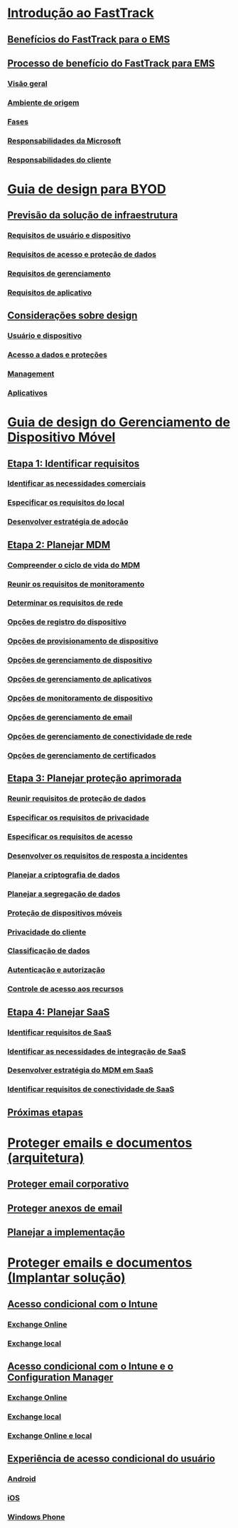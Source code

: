# [Introdução ao FastTrack](enterprise-mobility-fasttrack-program.md)
## [Benefícios do FastTrack para o EMS](fasttrack-center-benefit-for-enterprise-mobility-suite-ems.md)
## [Processo de benefício do FastTrack para EMS](fasttrack-center-benefit-process-for-enterprise-mobility-suite-ems.md)
### [Visão geral](fasttrack-center-benefit-process-for-ems-overview.md)
### [Ambiente de origem](fasttrack-center-benefit-process-for-ems-environment-expectations.md)
### [Fases](fasttrack-center-benefit-process-for-ems-phases.md)
### [Responsabilidades da Microsoft](fasttrack-center-benefit-process-for-ems-microsoft-responsibilities.md)
### [Responsabilidades do cliente](fasttrack-center-benefit-process-for-ems-your-responsibilities.md)

# [Guia de design para BYOD](byod-design-considerations-guide.md)
## [Previsão da solução de infraestrutura](byod-envisioning-the-byod-infrastructure-solution.md)
### [Requisitos de usuário e dispositivo](byod-user-device-reqs.md)
### [Requisitos de acesso e proteção de dados](byod-data-access-protection-reqs.md)
### [Requisitos de gerenciamento](byod-management-reqs.md)
### [Requisitos de aplicativo](byod-app-reqs.md)
## [Considerações sobre design](byod-design-considerations.md)
### [Usuário e dispositivo](byod-user-and-device-considerations.md)
### [Acesso a dados e proteções](byod-data-access-and-protection-considerations.md)
### [Management](byod-management-considerations.md)
### [Aplicativos](byod-app-considerations.md)

# [Guia de design do Gerenciamento de Dispositivo Móvel](mdm-design-considerations-guide.md)
## [Etapa 1: Identificar requisitos](mdm-step-1-identify-your-mobile-device-management-requirements.md)
### [Identificar as necessidades comerciais](mdm-identify-business-needs.md)
### [Especificar os requisitos do local](mdm-specify-mdm-location-requirements.md)
### [Desenvolver estratégia de adoção](mdm-develop-mdm-adoption-strategy.md)
## [Etapa 2: Planejar MDM](mdm-step-2-plan-for-mobile-device-management.md)
### [Compreender o ciclo de vida do MDM](mdm-understand-mdm-lifecycle.md)
### [Reunir os requisitos de monitoramento](mdm-gather-monitoring-requirements.md)
### [Determinar os requisitos de rede](mdm-determine-network-requirements.md)
### [Opções de registro do dispositivo](mdm-device-enrollment-options.md)
### [Opções de provisionamento de dispositivo](mdm-device-provisioning-options.md)
### [Opções de gerenciamento de dispositivo](mdm-device-management-options.md)
### [Opções de gerenciamento de aplicativos](mdm-application-management-options.md)
### [Opções de monitoramento de dispositivo](mdm-device-monitoring-options.md)
### [Opções de gerenciamento de email](mdm-email-management-options.md)
### [Opções de gerenciamento de conectividade de rede](mdm-network-connectivity-management-options.md)
### [Opções de gerenciamento de certificados](mdm-certificate-management-options.md)
## [Etapa 3: Planejar proteção aprimorada](mdm-step-3-plan-enhancing-mobile-devices-protection.md)
### [Reunir requisitos de proteção de dados](mdm-gather-data-protection-requirements.md)
### [Especificar os requisitos de privacidade](mdm-specify-privacy-requirements.md)
### [Especificar os requisitos de acesso](mdm-specify-your-access-requirements.md)
### [Desenvolver os requisitos de resposta a incidentes](mdm-develop-incident-response-requirements.md)
### [Planejar a criptografia de dados](mdm-data-encryption.md)
### [Planejar a segregação de dados](mdm-data-segregation.md)
### [Proteção de dispositivos móveis](mdm-hardening-mobile-devices.md)
### [Privacidade do cliente](mdm-client-privacy.md)
### [Classificação de dados](mdm-data-classification.md)
### [Autenticação e autorização](mdm-authentication-authorization.md)
### [Controle de acesso aos recursos](mdm-access-control-resources.md)
## [Etapa 4: Planejar SaaS](mdm-step-4-plan-for-software-as-a-service-mobile-device-management.md)
### [Identificar requisitos de SaaS](mdm-identify-saas-requirements.md)
### [Identificar as necessidades de integração de SaaS](mdm-identify-saas-solution-infrastructure-integration-needs.md)
### [Desenvolver estratégia do MDM em SaaS](mdm-develop-saas-mdm-strategy.md)
### [Identificar requisitos de conectividade de SaaS](mdm-identify-saas-connectivity-requirements.md)
## [Próximas etapas](mdm-next-steps-and-additional-resources.md)

# [Proteger emails e documentos (arquitetura)](architecture-guidance-for-protecting-company-email-and-documents.md)
## [Proteger email corporativo](protect-corporate-email-documents.md)
## [Proteger anexos de email](protect-email-attachments.md)
## [Planejar a implementação](implement-solution.md)

# [Proteger emails e documentos (Implantar solução)](learn-how-to-deploy-a-solution-for-protecting-company-email-and-documents)
## [Acesso condicional com o Intune](conditional-access-intune.md)
### [Exchange Online](conditional-access-intune-exchange-online.md)
### [Exchange local](conditional-access-intune-exchange.md)
## [Acesso condicional com o Intune e o Configuration Manager](conditional-access-intune-configmgr.md)
### [Exchange Online](conditional-access-intune-configmgr-exchange-online.md)
### [Exchange local](conditional-access-intune-configmgr-exchange.md)
### [Exchange Online e local](conditional-access-intune-configmgr-coexist.md)
## [Experiência de acesso condicional do usuário](end-user-experience-conditional-access.md)
### [Android](end-user-experience-conditional-access-android.md)
### [iOS](end-user-experience-conditional-access-ios.md)
### [Windows Phone](end-user-experience-conditional-access-winphone.md)

<!--HONumber=Apr16_HO4-->


